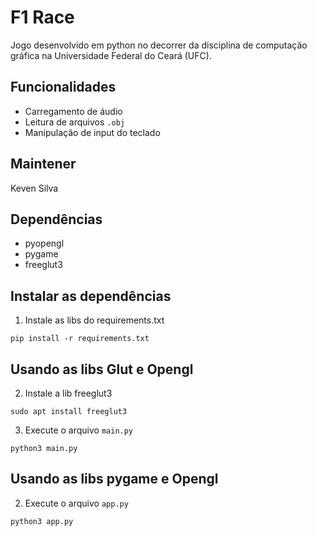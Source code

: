 # F1 Race
Jogo desenvolvido em python no decorrer da disciplina de computação gráfica na Universidade Federal do Ceará (UFC).

## Funcionalidades
* Carregamento de áudio
* Leitura de arquivos ```.obj```
* Manipulação de input do teclado

## Maintener
Keven Silva

## Dependências
* pyopengl
* pygame
* freeglut3

## Instalar as dependências
1. Instale as libs do requirements.txt
```
pip install -r requirements.txt 
```
## Usando as libs Glut e Opengl
2. Instale a lib freeglut3
```
sudo apt install freeglut3
```
3. Execute o arquivo `main.py`
```
python3 main.py
```
## Usando as libs pygame e Opengl
2. Execute o arquivo `app.py`
```
python3 app.py
```
